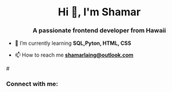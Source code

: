 <h1 align="center">Hi 👋, I'm Shamar</h1>
<h3 align="center">A passionate frontend developer from Hawaii</h3>

- 🌱 I’m currently learning **SQL,Pyton, HTML, CSS**

- 📫 How to reach me **shamarlaing@outlook.com**

#<h3 align="left">Connect with me:</h3>
<p align="left">
</p>

